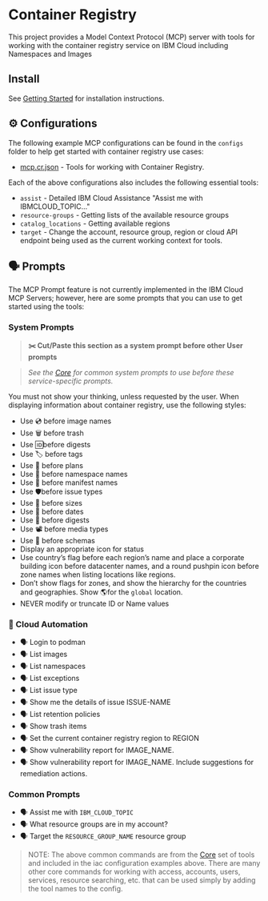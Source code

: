 # Container Registry

This project provides a Model Context Protocol (MCP) server with tools for working with the container registry service on IBM Cloud including Namespaces and Images

## Install

See [Getting Started](https://ibm-cloud.github.io/mcp/overview/) for installation instructions.

## ⚙️ Configurations

The following example MCP configurations can be found in the `configs` folder to help get started with container registry use cases:

- [mcp.cr.json](https://github.com/IBM-Cloud/ibmcloud-mcp-server/blob/main/src/container-registry/configs/mcp.cr.json) - Tools for working with Container Registry.

Each of the above configurations also includes the following essential tools:

- `assist` - Detailed IBM Cloud Assistance "Assist me with IBMCLOUD_TOPIC..."
- `resource-groups` - Getting lists of the available resource groups
- `catalog_locations` - Getting available regions
- `target` - Change the account, resource group, region or cloud API endpoint being used as the current working context for tools.

## 🗣️ Prompts

The MCP Prompt feature is not currently implemented in the IBM Cloud MCP Servers; however, here are some prompts that you can 
use to get started using the tools:

### System Prompts

> **✂️ Cut/Paste this section as a system prompt before other User prompts**

> _See the [Core](https://github.com/IBM-Cloud/ibmcloud-mcp-server/blob/main/src/core/README.md) for common system prompts to use before these service-specific prompts._

You must not show your thinking, unless requested by the user.
When displaying information about container registry, use the following styles:

- Use 💿 before image names
- Use 🗑️ before trash
- Use 🆔before digests
- Use 🏷️ before tags
- Use 🧾 before plans
- Use 📇 before namespace names
- Use 📜 before manifest names
- Use 🛡️before issue types
- Use 📏 before sizes
- Use 📅 before dates
- Use 📇 before digests
- Use 📽️ before media types
- Use 📐 before schemas
- Display an appropriate icon for status
- Use country’s flag before each region’s name and place a corporate building icon before datacenter names, and a round pushpin icon before zone names when listing locations like regions.
- Don’t show flags for zones, and show the hierarchy for the countries and geographies. Show 🌎for the `global` location.
- NEVER modify or truncate ID or Name values

### 🤖 Cloud Automation

- 🗣️ Login to podman
- 🗣️ List images
- 🗣️ List namespaces
- 🗣️ List exceptions
- 🗣️ List issue type
- 🗣️ Show me the details of issue ISSUE-NAME
- 🗣️ List retention policies
- 🗣️ Show trash items
- 🗣️ Set the current container registry region to REGION
- 🗣️ Show vulnerability report for IMAGE_NAME.
- 🗣️ Show vulnerability report for IMAGE_NAME.  Include suggestions for remediation actions.

### Common Prompts

- 🗣️ Assist me with `IBM_CLOUD_TOPIC`
- 🗣️ What resource groups are in my account?
- 🗣️ Target the `RESOURCE_GROUP_NAME` resource group

> NOTE: The above common commands are from the [Core](https://github.com/IBM-Cloud/ibmcloud-mcp-server/blob/main/src/core/README.md) set of tools and included in the iac configuration examples above.  There are many other core commands for working with access, accounts, users, services, resource searching, etc. that can be used simply by adding the tool names to the config.
